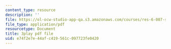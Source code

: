 ```yaml
---
content_type: resource
description: ''
file: https://ol-ocw-studio-app-qa.s3.amazonaws.com/courses/res-6-007-signals-and-systems-spring-2011/e74f2e7e44afc419561c097723fe0420_3UkGd3LK2NY.pdf
file_type: application/pdf
resourcetype: Document
title: 3play pdf file
uid: e74f2e7e-44af-c419-561c-097723fe0420
---
```

